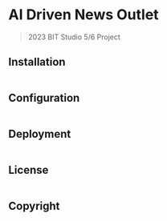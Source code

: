 # AI Driven News Outlet

> 2023 BIT Studio 5/6 Project

## Installation

```

```

## Configuration

```

```

## Deployment

```

```

## License

```

```

## Copyright

```

```
